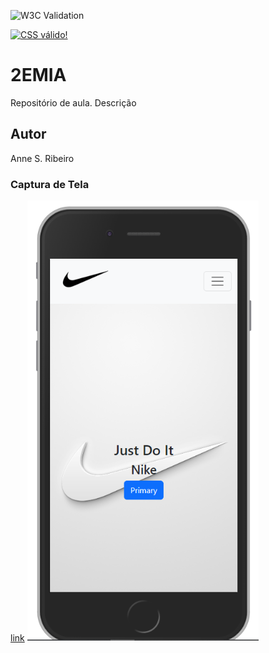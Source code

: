 ![W3C Validation](https://img.shields.io/w3c-validation/html?targetUrl=https%3A%2F%2Fgithub.com%2FAnne-Ribeiro%2Fnike-09-21.git)

<p>
    <a href="https://jigsaw.w3.org/css-validator/check/referer">
        <img style="border:0;width:88px;height:31px"
            src="https://jigsaw.w3.org/css-validator/images/vcss-blue"
            alt="CSS válido!" />
    </a>
</p>

# 2EMIA
Repositório de aula.
Descrição
## Autor
Anne S. Ribeiro
### Captura de Tela
[link](linkurl1)
!["alt"-descrição da imagem](https://github.com/Anne-Ribeiro/nike-09-21/blob/main/img/Capture.PNG)
